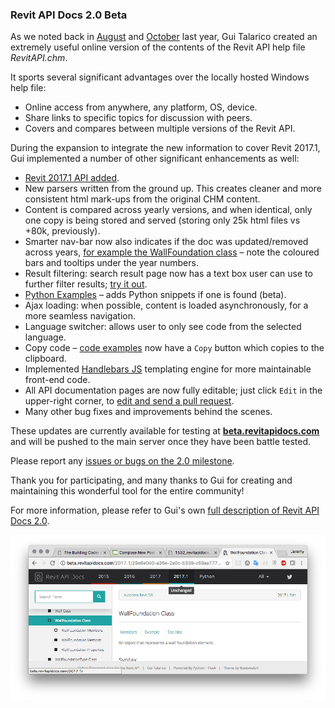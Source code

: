 <head>
<meta http-equiv="Content-Type" content="text/html; charset=utf-8">
<link rel="stylesheet" type="text/css" href="bc.css">
<script src="run_prettify.js" type="text/javascript"></script>
<!--
<script src="https://google-code-prettify.googlecode.com/svn/loader/run_prettify.js" type="text/javascript"></script>
-->
</head>

<!---

 #RevitAPI @AutodeskRevit #aec #bim #dynamobim @AutodeskForge

Gui Talarico created an extremely useful online version of the contents of the Revit API help file RevitAPI.chm.
It sports significant advantages over the locally hosted Windows help file
&ndash; Online access from anywhere, any platform, OS, device
&ndash; Share links to specific topics for discussion with peers
&ndash; Covers and compares between multiple versions of the Revit API;
During the expansion cover Revit 2017.1, Gui implemented a number of other significant enhancements...

-->

### Revit API Docs 2.0 Beta

As we noted back
in [August](http://thebuildingcoder.typepad.com/blog/2016/08/online-revit-api-docs-and-convex-hull.html#2)
and [October](http://thebuildingcoder.typepad.com/blog/2016/10/token-expiry-and-online-revit-api-docs.html#2) last
year, Gui Talarico created an extremely useful online version of the contents of the Revit API help file *RevitAPI.chm*.

It sports several significant advantages over the locally hosted Windows help file:

- Online access from anywhere, any platform, OS, device.
- Share links to specific topics for discussion with peers.
- Covers and compares between multiple versions of the Revit API.

During the expansion to integrate the new information to cover Revit 2017.1, Gui implemented a number of other significant enhancements as well:

- [Revit 2017.1 API added](http://beta.revitapidocs.com/2017.1/).
- New parsers written from the ground up. This creates cleaner and more consistent html mark-ups from the original CHM content.
- Content is compared across yearly versions, and when identical, only one copy is being stored and served (storing only 25k html files vs +80k, previously).
- Smarter nav-bar now also indicates if the doc was updated/removed across years, [for example the WallFoundation class](http://beta.revitapidocs.com/2016/29a6e040-a36e-2a0c-5339-c69aa7776301.htm) &ndash; note the coloured bars and tooltips under the year numbers.
- Result filtering: search result page now has a text box user can use to further filter results; [try it out](http://beta.revitapidocs.com/2016/b0a5f22c-6951-c3af-cd29-1f28f574035d.htm?query=wall).
- [Python Examples](http://beta.revitapidocs.com/2016/b0a5f22c-6951-c3af-cd29-1f28f574035d.htm) &ndash; adds Python snippets if one is found (beta).
- Ajax loading: when possible, content is loaded asynchronously, for a more seamless navigation.
- Language switcher: allows user to only see code from the selected language.
- Copy code &ndash; [code examples](http://beta.revitapidocs.com/2016/29a6e040-a36e-2a0c-5339-c69aa7776301.htm) now have a `Copy` button which copies to the clipboard.
- Implemented [Handlebars JS](http://handlebarsjs.com) templating engine for more maintainable front-end code.
- All API documentation pages are now fully editable; just click `Edit` in the upper-right corner, to [edit and send a pull request](https://github.com/gtalarico/revitapidocs/edit/dev/new_html_parser/app/templates/api_docs/2016/29a6e040-a36e-2a0c-5339-c69aa7776301.htm).
- Many other bug fixes and improvements behind the scenes.

These updates are currently available for testing at **[beta.revitapidocs.com](http://beta.revitapidocs.com/)** and
will be pushed to the main server once they have been battle tested.

Please report any [issues or bugs on the 2.0 milestone](https://github.com/gtalarico/revitapidocs/milestone/7).

Thank you for participating, and many thanks to Gui for creating and maintaining this wonderful tool for the entire community!

For more information, please refer to Gui's own [full description of Revit API Docs 2.0](http://thebar.cc/revit-api-docs-2-0).

<center>
<img src="img/revitapidocs_2_beta.png" alt="Revit API Docs 2.0 Beta" width="975"/>
</center>

